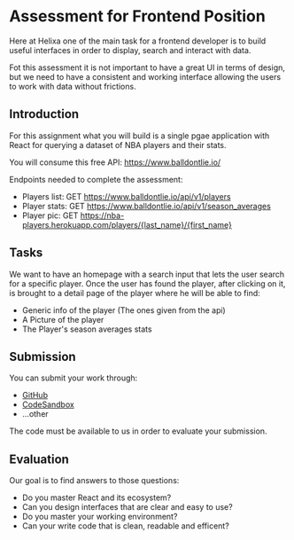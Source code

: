 # Assessment for Frontend Position

Here at Helixa one of the main task for a frontend developer is to build useful interfaces in order to display, search and interact with data.

Fot this assessment it is not important to have a great UI in terms of design, but we need to have a consistent and working interface allowing the users to work with data without frictions.

## Introduction

For this assignment what you will build is a single pgae application with React for querying a dataset of NBA players and their stats.

You will consume this free API: https://www.balldontlie.io/

Endpoints needed to complete the assessment:
- Players list: GET https://www.balldontlie.io/api/v1/players
- Player stats: GET https://www.balldontlie.io/api/v1/season_averages
- Player pic: GET https://nba-players.herokuapp.com/players/{last_name}/{first_name}

## Tasks

We want to have an homepage with a search input that lets the user search for a specific player.
Once the user has found the player, after clicking on it, is brought to a detail page of the player where he will be able to find:

- Generic info of the player (The ones given from the api)
- A Picture of the player
- The Player's season averages stats

## Submission

You can submit your work through:

- [GitHub](https://github.com)
- [CodeSandbox](https://codesandbox.io)
- ...other

The code must be available to us in order to evaluate your submission.

## Evaluation

Our goal is to find answers to those questions:

- Do you master React and its ecosystem?
- Can you design interfaces that are clear and easy to use?
- Do you master your working environment?
- Can your write code that is clean, readable and efficent?
